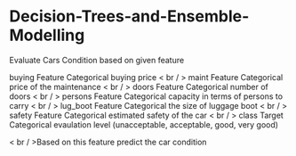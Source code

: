 # Decision-Trees-and-Ensemble-Modelling
Evaluate Cars Condition based on given feature

buying Feature Categorical buying price
< br / > maint Feature Categorical price of the maintenance
< br / > doors Feature Categorical number of doors
< br / > persons Feature Categorical capacity in terms of persons to carry
< br / > lug_boot Feature Categorical the size of luggage boot
< br / > safety Feature Categorical estimated safety of the car
< br / > class Target Categorical evaulation level (unacceptable, acceptable, good, very good)

< br / >Based on this feature predict the car condition
